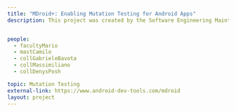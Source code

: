 ```yaml
---
title: "MDroid+: Enabling Mutation Testing for Android Apps"
description: This project was created by the Software Engineering Maintenance and Evolution Research Unit (SEMERU) at the College of William & Mary, in collaboration with Universidad de los Andes, The University of Sannio, and The University of Lugano.  The major goal of the MDroid+ project is to help mobile application developers and testers improve the quality of their test suites. This project empirically derived a set of 38 Android-specific mutation operators which can be automatically seeded into a target application and analyzed on a set of test cases.


people:
  - facultyMario
  - mastCamilo
  - collGabrieleBavota
  - collMassimiliano
  - collDenysPosh

topic: Mutation Testing
external-link: https://www.android-dev-tools.com/mdroid
layout: project
---
```

